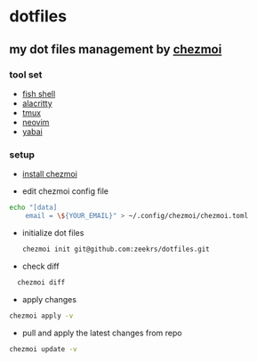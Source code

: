 # dotfiles

## my dot files management by [chezmoi](https://chezmoi.io/)

### tool set

- [fish shell](https://github.com/fish-shell/fish-shell)
- [alacritty](https://github.com/alacritty/alacritty)
- [tmux](https://github.com/tmux/tmux)
- [neovim](https://github.com/neovim/neovim)
- [yabai](https://github.com/koekeishiya/yabai)

### setup

- [install chezmoi](https://www.chezmoi.io/install)

- edit chezmoi config file

```bash
echo "[data]
    email = \${YOUR_EMAIL}" > ~/.config/chezmoi/chezmoi.toml
```

- initialize dot files

  ```bash
  chezmoi init git@github.com:zeekrs/dotfiles.git
  ```

- check diff

```bash
  chezmoi diff
```

- apply changes

```bash
chezmoi apply -v
```

- pull and apply the latest changes from repo

```bash
chezmoi update -v
```
